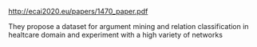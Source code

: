 http://ecai2020.eu/papers/1470_paper.pdf

They propose a dataset for argument mining and relation classification in healtcare domain and experiment with a high variety of networks